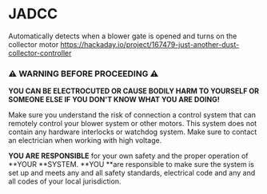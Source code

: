 # JADCC
Automatically detects when a blower gate is opened and turns on the collector motor
https://hackaday.io/project/167479-just-another-dust-collector-controller

### :warning: WARNING BEFORE PROCEEDING :warning: 
**YOU CAN BE ELECTROCUTED OR CAUSE BODILY HARM TO YOURSELF OR SOMEONE ELSE IF YOU DON'T KNOW WHAT YOU ARE DOING!**

Make sure you understand the risk of connection a control system that can remotely control your blower system or other motors.  This system does not contain any hardware interlocks or watchdog system.  Make sure to contact an electrician when working with high voltage.  

**YOU ARE RESPONSIBLE** for your own safety and the proper operation of **YOUR **SYSTEM.  **YOU **are responsible to make sure the system is set up and meets any and all safety standards, electrical code and any and all codes of your local jurisdiction.
